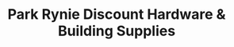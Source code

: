 ---
title: "Park Rynie Discount Hardware & Building Supplies"
url: /park-rynie/park-rynie-discount-hardware-und-building-supplies/
shop: Baumarkt
---